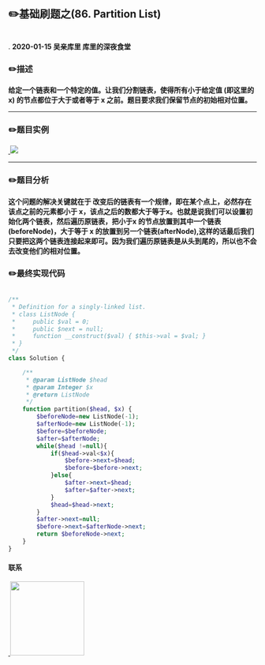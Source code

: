 
## :pencil2:基础刷题之(86. Partition List)
<br>.
**2020-01-15 吴亲库里 库里的深夜食堂**

### :pencil2:描述
**给定一个链表和一个特定的值。让我们分割链表，使得所有小于给定值 (即这里的x) 的节点都位于大于或者等于 x 之前。题目要求我们保留节点的初始相对位置。**
****
### :pencil2:题目实例

<a href="https://github.com/wuqinqiang/">
​    <img src="https://github.com/wuqinqiang/Lettcode-php/blob/master/images/86.png">
</a> 

****
### :pencil2:题目分析

**这个问题的解决关键就在于 改变后的链表有一个规律，即在某个点上，必然存在该点之前的元素都小于 x，该点之后的数都大于等于x。也就是说我们可以设置初始化两个链表，然后遍历原链表，把小于x 的节点放置到其中一个链表(beforeNode)，大于等于 x 的放置到另一个链表(afterNode),这样的话最后我们只要把这两个链表连接起来即可。因为我们遍历原链表是从头到尾的，所以也不会去改变他们的相对位置。**

### :pencil2:最终实现代码

```php

/**
 * Definition for a singly-linked list.
 * class ListNode {
 *     public $val = 0;
 *     public $next = null;
 *     function __construct($val) { $this->val = $val; }
 * }
 */
class Solution {

    /**
     * @param ListNode $head
     * @param Integer $x
     * @return ListNode
     */
    function partition($head, $x) {
        $beforeNode=new ListNode(-1);
        $afterNode=new ListNode(-1);
        $before=$beforeNode;
        $after=$afterNode;
        while($head !=null){
            if($head->val<$x){
                $before->next=$head;
                $before=$before->next;
            }else{
                $after->next=$head;
                $after=$after->next;
            }
            $head=$head->next;
        }
        $after->next=null;
        $before->next=$afterNode->next;
        return $beforeNode->next;
    }
}

```
  
#### 联系

<a href="https://github.com/wuqinqiang/">
​    <img src="https://github.com/wuqinqiang/Lettcode-php/blob/master/qrcode_for_gh_c194f9d4cdb1_430.jpg" width="150px" height="150px">
</a> 